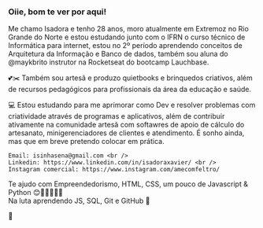 ### Oiie, bom te ver por aqui! 
Me chamo Isadora e tenho 28 anos, moro atualmente em Extremoz no Rio Grande do Norte e estou estudando junto com o IFRN o curso técnico de Informática para internet, estou no 2º período aprendendo conceitos de Arquitetura da Informação e Banco de dados, também sou aluna do @maykbrito instrutor na Rocketseat do bootcamp Lauchbase.

💕✂️ Também sou artesã e produzo quietbooks e brinquedos criativos, além de recursos pedagógicos para profissionais da área da educação e saúde. 

💻 Estou estudando para me aprimorar como Dev e resolver problemas com criatividade através de programas e aplicativos, além de contribuir ativamente na comunidade artesã com softawres de apoio de cálculo do artesanato, minigerenciadores de clientes e atendimento. É sonho ainda, mas que em breve pretendo colocar em prática. 

    Email: isinhasena@gmail.com <br />
    Linkedin: https://www.linkedin.com/in/isadoraxavier/ <br />
    Instagram comercial: https://www.instagram.com/amecomfeltro/

Te ajudo com Empreendedorismo, HTML, CSS, um pouco de Javascript & Python 😊🤗👩‍💻🚀💕<br/>
Na luta aprendendo JS, SQL, Git e GitHub 🤟

👋


<!-- 



-->

